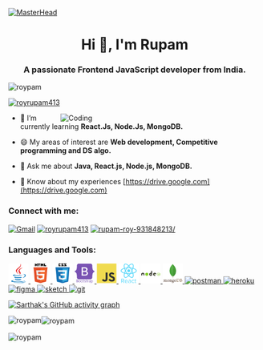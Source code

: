 [![MasterHead](https://miro.medium.com/max/720/0*de0IdiUSoJTwgsys.gif)]()
<h1 align="center">Hi 👋, I'm Rupam</h1>
<h3 align="center">A passionate Frontend JavaScript developer from India.</h3>

<p align="left"> <img
    src="https://komarev.com/ghpvc/?username=roypam&label=Profile%20views&color=1B98F5&style=flat"
    alt="roypam" /> </p>
    
<p align="left"> <a href="https://twitter.com/royrupam413" target="blank"><img
      src="https://img.shields.io/twitter/follow/royrupam413?logo=twitter&style=for-the-badge&color=CAD5E2" alt="royrupam413" /></a> </p>

<img align="right" alt="Coding" width="400"
  src="https://cdn.dribbble.com/users/1162077/screenshots/4649464/media/76bd131b4aa3447eb9f9d0887972c066.gif">

- 🌱 I’m currently learning **React.Js, Node.Js, MongoDB.**

- 😄 My areas of interest are **Web development, Competitive programming and DS algo.**

- 💬 Ask me about **Java, React.js, Node.js, MongoDB.**

- 📄 Know about my experiences 
[https://drive.google.com](https://drive.google.com)

<h3 align="left">Connect with me:</h3>

<p align="left">
  <a href="mailto:rupamroy204@gmail.com"><img align="center"
      width="40px" src="https://img.icons8.com/fluent/48/000000/gmail.png" title="Gmail"/></a>
  <a href="https://twitter.com/royrupam413" target="blank"><img align="center"
      src="https://raw.githubusercontent.com/rahuldkjain/github-profile-readme-generator/master/src/images/icons/Social/twitter.svg"
      alt="royrupam413" height="30" width="40" /></a>
  <a href="https://www.linkedin.com/in/rupam-roy-931848213/" target="blank"><img align="center"
      src="https://raw.githubusercontent.com/rahuldkjain/github-profile-readme-generator/master/src/images/icons/Social/linked-in-alt.svg"
      alt="rupam-roy-931848213/" height="30" width="40" /></a>
</p>

<h3 align="left">Languages and Tools:</h3>
<p align="left"> 
  <a href="https://www.java.com" target="_blank" rel="noreferrer">
    <img src="https://raw.githubusercontent.com/devicons/devicon/master/icons/java/java-original.svg" alt="java" width="40" height="40" /> </a>
  <a href="https://www.w3.org/html/" target="_blank" rel="noreferrer">
    <img src="https://raw.githubusercontent.com/devicons/devicon/master/icons/html5/html5-original-wordmark.svg" alt="html5" width="40" height="40" /> </a> 
  <a href="https://www.w3schools.com/css/" target="_blank" rel="noreferrer">
    <img src="https://raw.githubusercontent.com/devicons/devicon/master/icons/css3/css3-original-wordmark.svg" alt="css3" width="40" height="40" /> </a>
  <a href="https://getbootstrap.com" target="_blank" rel="noreferrer">
    <img src="https://raw.githubusercontent.com/devicons/devicon/master/icons/bootstrap/bootstrap-plain-wordmark.svg" alt="bootstrap" width="40" height="40" /> </a>
  <a href="https://developer.mozilla.org/en-US/docs/Web/JavaScript" target="_blank" rel="noreferrer">
    <img src="https://raw.githubusercontent.com/devicons/devicon/master/icons/javascript/javascript-original.svg" alt="javascript" width="40" height="40" /> </a>
  <a href="https://reactjs.org/" target="_blank" rel="noreferrer">
    <img src="https://raw.githubusercontent.com/devicons/devicon/master/icons/react/react-original-wordmark.svg" alt="react" width="40" height="40" /> </a>
  <a href="https://nodejs.org" target="_blank" rel="noreferrer">
    <img src="https://raw.githubusercontent.com/devicons/devicon/master/icons/nodejs/nodejs-original-wordmark.svg"  alt="nodejs" width="40" height="40" /> </a>
  <a href="https://www.mongodb.com/" target="_blank" rel="noreferrer"> 
    <img src="https://raw.githubusercontent.com/devicons/devicon/master/icons/mongodb/mongodb-original-wordmark.svg" alt="mongodb" width="40" height="40" /> </a>
  <a href="https://postman.com" target="_blank" rel="noreferrer">
    <img src="https://www.vectorlogo.zone/logos/getpostman/getpostman-icon.svg" alt="postman" width="40" height="40" /> </a>
  <a href="https://heroku.com" target="_blank" rel="noreferrer">
    <img src="https://www.vectorlogo.zone/logos/heroku/heroku-icon.svg" alt="heroku" width="40" height="40" /> </a>
  <a href="https://www.figma.com/" target="_blank" rel="noreferrer">
    <img src="https://www.vectorlogo.zone/logos/figma/figma-icon.svg" alt="figma" width="40" height="40" /> </a>
  <a href="https://www.sketch.com/" target="_blank" rel="noreferrer">
    <img src="https://www.vectorlogo.zone/logos/sketchapp/sketchapp-icon.svg" alt="sketch" width="40" height="40" /> </a>
  <a href="https://git-scm.com/" target="_blank" rel="noreferrer"> 
    <img src="https://www.vectorlogo.zone/logos/git-scm/git-scm-icon.svg" alt="git" width="40" height="40" /> </a> 
 </p>

[![Sarthak's GitHub activity graph](https://activity-graph.herokuapp.com/graph?username=roypam&&theme=xcode)](https://github.com/roypam)

<p>
  <img align="left" src="https://github-readme-stats.vercel.app/api/top-langs?username=roypam&show_icons=true&locale=en&layout=compact&theme=tokyonight"
    alt="roypam" />
</p>
<p>
  <img align="center" src="https://github-readme-stats.vercel.app/api?username=roypam&show_icons=true&locale=en&theme=tokyonight" alt="roypam" />
</p>
<p>
  <img align="center" src="https://github-readme-streak-stats.herokuapp.com/?user=roypam&&theme=tokyonight" alt="roypam" />
</p>
